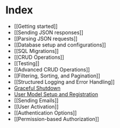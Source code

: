 # Index

- [[Getting started]]
- [[Sending JSON responses]]
- [[Parsing JSON requests]]
- [[Database setup and configurations]]
- [[SQL Migrations]]
- [[CRUD Operations]]
- [[Testing]]
- [[Advanced CRUD Operations]]
- [[Filtering, Sorting, and Pagination]]
- [[Structured Logging and Error Handling]]
- [Graceful Shutdown](Graceful%20Shutdown.md)
- [User Model Setup and Registration](User%20Model%20Setup%20and%20Registration.md)
- [[Sending Emails]]
- [[User Activation]]
- [[Authentication Options]]
- [[Permission-based Authorization]]
